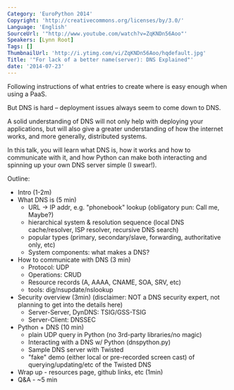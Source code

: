 ```yaml
---
Category: 'EuroPython 2014'
Copyright: 'http://creativecommons.org/licenses/by/3.0/'
Language: 'English'
SourceUrl: '"http://www.youtube.com/watch?v=ZqKNDn56Aoo"'
Speakers: [Lynn Root]
Tags: []
ThumbnailUrl: 'http://i.ytimg.com/vi/ZqKNDn56Aoo/hqdefault.jpg'
Title: '"For lack of a better name(server): DNS Explained"'
date: '2014-07-23'
---
```

Following instructions of what entries to create where is easy enough when using a PaaS.

But DNS is hard – deployment issues always seem to come down to DNS.

A solid understanding of DNS will not only help with deploying your applications, but will also give a greater understanding of how the internet works, and more generally, distributed systems.

In this talk, you will learn what DNS is, how it works and how to communicate with it, and how Python can make both interacting and spinning up your own DNS server simple (I swear!).  

Outline:

* Intro (1-2m)
* What DNS is (5 min)
    * URL -> IP addr, e.g. "phonebook" lookup (obligatory pun: Call me, Maybe?)
    * hierarchical system & resolution sequence (local DNS cache/resolver, ISP resolver, recursive DNS search)
    * popular types (primary, secondary/slave, forwarding, authoritative only, etc)
    * System components: what makes a DNS?
* How to communicate with DNS (3 min)
    * Protocol: UDP
    * Operations: CRUD
    * Resource records (A, AAAA, CNAME, SOA, SRV, etc)
    * tools: dig/nsupdate/nslookup
* Security overview (3min) (disclaimer: NOT a DNS security expert, not planning to get into the details here)
    * Server-Server, DynDNS: TSIG/GSS-TSIG
    * Server-Client: DNSSEC
* Python + DNS (10 min)
    * plain UDP query in Python (no 3rd-party libraries/no magic)
    * Interacting with a DNS w/ Python (dnspython.py)
    * Sample DNS server with Twisted
    * "fake" demo (either local or pre-recorded screen cast) of querying/updating/etc of the Twisted DNS
* Wrap up - resources page, github links, etc (1min)
* Q&A - ~5 min 
